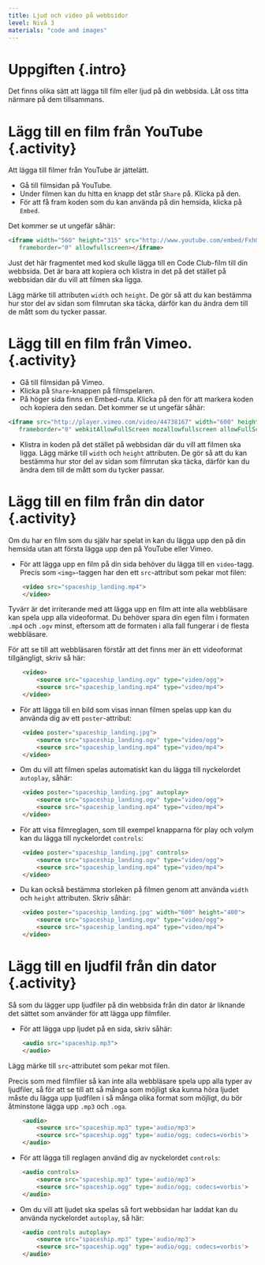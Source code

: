 ```yaml
---
title: Ljud och video på webbsidor 
level: Nivå 3
materials: "code and images"
---
```


# Uppgiften {.intro}

Det finns olika sätt att lägga till film eller ljud på din webbsida. Låt oss titta närmare på dem tillsammans.

# Lägg till en film från YouTube {.activity}

Att lägga till filmer från YouTube är jättelätt.

+ Gå till filmsidan på YouTube.
+ Under filmen kan du hitta en knapp det står `Share` på. Klicka på den.
+ För att få fram koden som du kan använda på din hemsida, klicka på `Embed`.

Det kommer se ut ungefär såhär:

```html
<iframe width="560" height="315" src="http://www.youtube.com/embed/FxhGIajRsq4"
   frameborder="0" allowfullscreen></iframe>
```

Just det här fragmentet med kod skulle lägga till en Code Club-film till din webbsida. Det är bara att kopiera och klistra in det på det stället på webbsidan där du vill att filmen ska ligga.

Lägg märke till attributen `width` och `height`. De gör så att du kan bestämma hur stor del av sidan som filmrutan ska täcka, därför kan du ändra dem till de mått som du tycker passar. 

# Lägg till en film från Vimeo. {.activity}

+ Gå till filmsidan på Vimeo.
+ Klicka på `Share`-knappen på filmspelaren.
+ På höger sida finns en Embed-ruta. Klicka på den för att markera koden och kopiera den sedan. Det kommer se ut ungefär såhär:

```html
<iframe src="http://player.vimeo.com/video/44738167" width="600" height="338"
   frameborder="0" webkitAllowFullScreen mozallowfullscreen allowFullScreen></iframe>
```

+ Klistra in koden på det stället på webbsidan där du vill att filmen ska ligga. Lägg märke till `width` och `height` attributen. De gör så att du kan bestämma hur stor del av sidan som filmrutan ska täcka, därför kan du ändra dem till de mått som du tycker passar.

# Lägg till en film från din dator {.activity}

Om du har en film som du själv har spelat in kan du lägga upp den på din hemsida utan att första lägga upp den på YouTube eller Vimeo.

+ För att lägga upp en film på din sida behöver du lägga till en `video`-tagg. Precis som `<img>`-taggen har den ett `src`-attribut som pekar mot filen:

```html
	<video src="spaceship_landing.mp4">
	</video>
```

Tyvärr är det irriterande med att lägga upp en film att inte alla webbläsare kan spela upp alla videoformat. Du behöver spara din egen film i formaten `.mp4` och `.ogv` minst, eftersom att de formaten i alla fall fungerar i de flesta webbläsare.

För att se till att webbläsaren förstår att det finns mer än ett videoformat tillgängligt, skriv så här:

```html
	<video>
		<source src="spaceship_landing.ogv" type="video/ogg">
		<source src="spaceship_landing.mp4" type="video/mp4">
	</video>
```

+ För att lägga till en bild som visas innan filmen spelas upp kan du använda dig av ett `poster`-attribut:

```html
	<video poster="spaceship_landing.jpg">
		<source src="spaceship_landing.ogv" type="video/ogg">
		<source src="spaceship_landing.mp4" type="video/mp4">
	</video>
```

+ Om du vill att filmen spelas automatiskt kan du lägga till nyckelordet `autoplay`, såhär:

```html
	<video poster="spaceship_landing.jpg" autoplay>
		<source src="spaceship_landing.ogv" type="video/ogg">
		<source src="spaceship_landing.mp4" type="video/mp4">
	</video>
```

+ För att visa filmreglagen, som till exempel knapparna för play och volym kan du lägga till nyckelordet `controls`:

```html
	<video poster="spaceship_landing.jpg" controls>
		<source src="spaceship_landing.ogv" type="video/ogg">
		<source src="spaceship_landing.mp4" type="video/mp4">
	</video>
```

+ Du kan också bestämma storleken på filmen genom att använda `width` och `height` attributen. Skriv såhär:

```html
	<video poster="spaceship_landing.jpg" width="600" height="400">
		<source src="spaceship_landing.ogv" type="video/ogg">
		<source src="spaceship_landing.mp4" type="video/mp4">
	</video>
```

# Lägg till en ljudfil från din dator {.activity}

Så som du lägger upp ljudfiler på din webbsida från din dator är liknande det sättet som använder för att lägga upp filmfiler.

+ För att lägga upp ljudet på en sida, skriv såhär:

```html
	<audio src="spaceship.mp3">
	</audio>
```

Lägg märke till `src`-attributet som pekar mot filen.

Precis som med filmfiler så kan inte alla webbläsare spela upp alla typer av ljudfiler, så för att se till att så många som möjligt ska kunna höra ljudet måste du lägga upp ljudfilen i så många olika format som möjligt, du bör åtminstone lägga upp `.mp3` och `.oga`.

```html
	<audio>
 		<source src="spaceship.mp3" type='audio/mp3'>
 		<source src="spaceship.ogg" type='audio/ogg; codecs=vorbis'>
	</audio>
```

+ För att lägga till reglagen använd dig av nyckelordet `controls`:

```html
	<audio controls>
 		<source src="spaceship.mp3" type='audio/mp3'>
 		<source src="spaceship.ogg" type='audio/ogg; codecs=vorbis'>
	</audio>
```

+ Om du vill att ljudet ska spelas så fort webbsidan har laddat kan du använda nyckelordet `autoplay`, så här:

```html
	<audio controls autoplay>
 		<source src="spaceship.mp3" type='audio/mp3'>
 		<source src="spaceship.ogg" type='audio/ogg; codecs=vorbis'>
	</audio>
```
